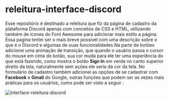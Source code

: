 # releitura-interface-discord
Esse repositório é destinado a releitura que fiz da página de cadastro da plataforma Discord apenas com conceitos de CSS e HTML, utilizando também de ícones do Font Awesome para adicionar mais estilo a página.
Essa pagina tentei ser o mais breve possível com uma descrição sobre o que é o Discord e algumas de suas funcionalidades.Na parte de botões adicionei uma animação de transição, que quando o usuário passa o cursor do mouse em cima do botão, sua cor muda para ele ter uma experiência do que está fazendo, como mostra o botão __Sign In__ em verde no canto superior direito da tela, naturalmente sem ações ele seria da cor da tela. No formulário de cadastro também adicionei as opções de 
se cadastrar com **Facebook** e **Gmail** do Google, outras funções que podem ser as vezes mais práticas para os usuários, como pode ser visto a seguir : 

  
![interface-releitura-discord](https://user-images.githubusercontent.com/66711378/85910667-89cd6a80-b7f6-11ea-8ac7-fb5c7c10ebe0.png)

